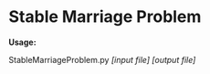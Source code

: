 # Stable Marriage Problem

<p><b>Usage:</b></p>
<p>StableMarriageProblem.py <i>[input file] [output file]</i></p>

